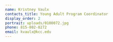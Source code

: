 ```yaml
---
name: Kristney Vaulx
contacts_title: Young Adult Program Coordinator
display_order: 2
portrait: uploads/0100072.jpg
phone: 815-802-8272
email: kvaulx@kcc.edu
---
```

